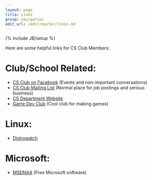 ```yaml
---
layout: page
title: Links
group: navigation
edit_url: /edit/master/links.md
---
```

{% include JB/setup %}

Here are some helpful links for CS Club Members:

# Club/School Related:
* [CS Club on Facebook](http://www.facebook.com/home.php?sk=group_153710221335288&ap=1) (Events and non-important conversations)
* [CS Club Mailing List](http://groups.google.com/group/sjsucsclub) (Normal place for job postings and serious business)
* [CS Department Website](http://cs.sjsu.edu/)
* [Game Dev Club](http://sjsugamedev.com/) (Cool club for making games)

# Linux:
* [Distrowatch](http://www.distrowatch.com/)

# Microsoft:
* [MSDNAA](http://msdn02.e-academy.com/sjsu_cs) (Free Microsoft software)

